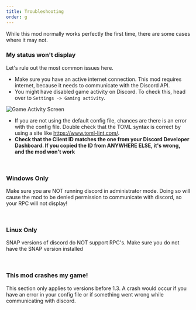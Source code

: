 ```yaml
---
title: Troubleshooting
order: g
---
```

While this mod normally works perfectly the first time, there are some cases where it may not.

### My status won't display

Let's rule out the most common issues here.

* Make sure you have an active internet connection. This mod requires internet, because it needs to communicate with the Discord API.
* You might have disabled game activity on Discord. To check this, head over to `Settings -> Gaming activity`.

![Game Activity Screen](../img/game-act.png)

* If you are not using the default config file, chances are there is an error with the config file. Double check that the TOML syntax is correct by using a site like https://www.toml-lint.com/.
* **Check that the Client ID matches the one from your Discord Developer Dashboard. If you copied the ID from ANYWHERE ELSE, it's wrong, and the mod won't work**

&nbsp;

### Windows Only

Make sure you are NOT running discord in administrator mode. Doing so will cause the mod to be denied permission to communicate with discord, so your RPC will not display!

&nbsp;

### Linux Only

SNAP versions of discord do NOT support RPC's. Make sure you do not have the SNAP version installed


&nbsp;

### This mod crashes my game!

This section only applies to versions before 1.3. A crash would occur if you have an error in your config file or if something went wrong while communicating with discord.
